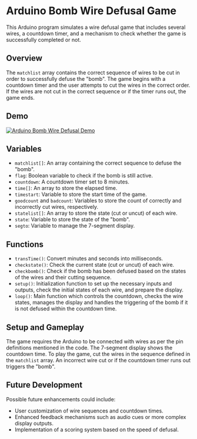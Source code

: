 # Arduino Bomb Wire Defusal Game

This Arduino program simulates a wire defusal game that includes several wires, a countdown timer, and a mechanism to check whether the game is successfully completed or not.

## Overview

The `matchlist` array contains the correct sequence of wires to be cut in order to successfully defuse the "bomb". The game begins with a countdown timer and the user attempts to cut the wires in the correct order. If the wires are not cut in the correct sequence or if the timer runs out, the game ends.

## Demo
[![Arduino Bomb Wire Defusal Demo](https://imgur.com/pa6E75I.jpg)](=https://youtu.be/PTh7J8gH7MI)

## Variables

- `matchlist[]`: An array containing the correct sequence to defuse the "bomb".
- `flag`: Boolean variable to check if the bomb is still active.
- `countdown`: A countdown timer set to 8 minutes.
- `time[]`: An array to store the elapsed time.
- `timestart`: Variable to store the start time of the game.
- `goodcount` and `badcount`: Variables to store the count of correctly and incorrectly cut wires, respectively.
- `statelist[]`: An array to store the state (cut or uncut) of each wire.
- `state`: Variable to store the state of the "bomb".
- `segto`: Variable to manage the 7-segment display.

## Functions

- `transTime()`: Convert minutes and seconds into milliseconds.
- `checkstate()`: Check the current state (cut or uncut) of each wire.
- `checkbomb()`: Check if the bomb has been defused based on the states of the wires and their cutting sequence.
- `setup()`: Initialization function to set up the necessary inputs and outputs, check the initial states of each wire, and prepare the display.
- `loop()`: Main function which controls the countdown, checks the wire states, manages the display and handles the triggering of the bomb if it is not defused within the countdown time.

## Setup and Gameplay

The game requires the Arduino to be connected with wires as per the pin definitions mentioned in the code. The 7-segment display shows the countdown time. To play the game, cut the wires in the sequence defined in the `matchlist` array. An incorrect wire cut or if the countdown timer runs out triggers the "bomb".

## Future Development

Possible future enhancements could include:
- User customization of wire sequences and countdown times.
- Enhanced feedback mechanisms such as audio cues or more complex display outputs.
- Implementation of a scoring system based on the speed of defusal.
